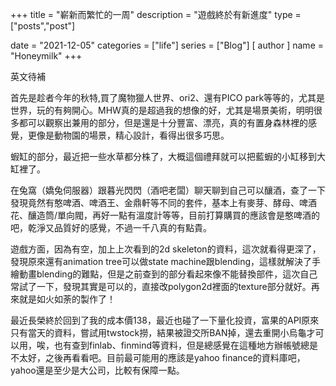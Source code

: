 +++
title = "嶄新而繁忙的一周"
description = "遊戲終於有新進度"
type = ["posts","post"]

date = "2021-12-05"
categories = ["life"]
series = ["Blog"]
[ author ]
  name = "Honeymilk"
+++

英文待補

首先是趁者今年的秋特,買了魔物獵人世界、ori2、還有PICO park等等的，尤其是世界，玩的有夠開心。MHW真的是超過我的想像的好，尤其是場景美術，明明很多都可以觀察出兼用的部分，但是還是十分豐富、漂亮，真的有置身森林裡的感覺，更像是動物園的場景，精心設計，看得出很多巧思。

蝦缸的部分，最近把一些水草都分株了，大概這個禮拜就可以把藍蝦的小缸移到大缸裡了。

在兔窩（嬌兔伺服器）跟暮光閃閃（酒吧老闆）聊天聊到自己可以釀酒，查了一下發現竟然有憨啤酒、啤酒王、金鼎軒等不同的套件，基本上有麥芽、酵母、啤酒花、釀造筒/單向閥，再好一點有溫度計等等，目前打算購買的應該會是憨啤酒的吧，乾淨又品質好的感覺，不過一千八真的有點貴。

遊戲方面，因為有空，加上上次看到的2d skeleton的資料，這次就看得更深了，發現原來還有animation tree可以做state machine跟blending，這樣就解決了手繪動畫blending的難點，但是之前查到的部分看起來像不能替換部件，這次自己常試了一下，發現其實是可以的，直接改polygon2d裡面的texture部分就好。再來就是如火如荼的製作了！

最近長榮終於回到了我的成本價138，最近也碰了一下量化投資，富果的API原來只有當天的資料，嘗試用twstock撈，結果被證交所BAN掉，還去重開小烏龜才可以用，唉，也有查到finlab、finmind等資料，但是總感覺在這種地方辦帳號總是不太好，之後再看看吧。目前最可能用的應該是yahoo finance的資料庫吧，yahoo還是至少是大公司，比較有保障一點。
